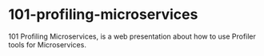 # 101-profiling-microservices
101 Profiling Microservices, is a web presentation about how to use Profiler tools for Microservices.
